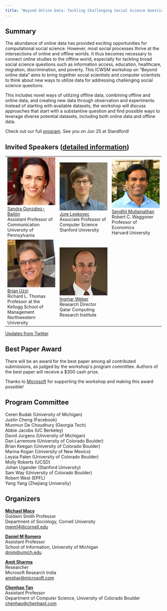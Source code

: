 ```yaml
---
title: "Beyond Online Data: Tackling Challenging Social Science Questions"
---
```


<link rel="stylesheet" type="text/css" media="all" href="/custom.css" />

## Summary
The abundance of online data has provided exciting opportunities for computational social science. However, most social processes thrive at the intersections of online and offline worlds. It thus becomes necessary to connect online studies to the offline world, especially for tackling broad social science questions such as information access, education, healthcare, migration, discrimination, and poverty. This ICWSM workshop on “Beyond online data” aims to bring together social scientists and computer scientists to think about new ways to utilize data for addressing challenging social science questions. 

This includes novel ways of utilizing offline data, combining offline and online data, and creating new data through observation and experiments. Instead of starting with available datasets, the workshop will discuss approaches that start with a substantive question and find possible ways to leverage diverse potential datasets, including both online data and offline data.

Check out our full [program](/program/). See you on Jun 25 at Standford!

## Invited Speakers ([detailed information](/talks/))

<table style="{border: none}">
<tr>
<td width="33%" style="{border: none}">
<img class="circular--square" src="/images/sandra.jpg" /><br>
<a href="https://www.asc.upenn.edu/node/648">Sandra González-Bailón</a><br> 
Assistant Professor of Communication<br>  
University of Pennsylvania
</td>
<td width="33%" style="{border: none}">
<img class="circular--square" src="/images/jure.jpg" /><br>
<a href="https://cs.stanford.edu/~jure/">Jure Leskovec</a><br>   
Associate Professor of Computer Science<br>     
Stanford University
</td>
<td width="33%" style="{border: none}">
<img class="circular--square" src="/images/sendhil.jpg" /><br>
<a href="https://scholar.harvard.edu/sendhil/home">Sendhil Mullainathan</a><br>
Robert C. Waggoner Professor of Economics<br>  
Harvard University
</td>
</tr>
<tr>
<td width="33%" style="{border: none}">
<img class="circular--square" src="/images/brian.png" /><br>
<a href="http://www.kellogg.northwestern.edu/faculty/uzzi/htm/">Brian Uzzi</a><br>
Richard L. Thomas Professor at the Kellogg School of Management<br>
Northwestern University
</td>
<td width="33%" style="{border: none}">
<img class="circular--square" src="/images/ingmar.jpg" /><br>
<a href="http://www.qcri.qa/our-people/bio?pid=67&name=IngmarWeber">Ingmar Weber</a><br>
Research Director<br>
Qatar Computing Research Institute
</td>
<td width="33%" style="{border: none}"></td>
</tr>
</table>

<a class="twitter-timeline" data-width="500" data-height="300" href="https://twitter.com/beyondonlinedat?ref_src=twsrc%5Etfw">Updates from Twitter</a> <script async src="https://platform.twitter.com/widgets.js" charset="utf-8"></script>

## Best Paper Award
There will be an award for the best paper among all contributed submissions, as
judged by the workshop's program committee.
Authors of the best paper will receive a $300 cash prize. 

Thanks to <a href="https://www.microsoft.com/en-us/research/" target="_blank">Microsoft</a> for supporting the workshop and making this award possible!

## Program Committee
Ceren Budak (University of Michigan)   
Justin Cheng (Facebook)    
Munmun De Choudhury (Georgia Tech)    
Abbie Jacobs (UC Berkeley)   
David Jurgens (University of Michigan)  
Dan Larremore (University of Colorado Boulder)    
Brian Keegan (University of Colorado Boulder)   
Marina Kogan (University of New Mexico)   
Leysia Palen (University of Colorado Boulder)    
Molly Roberts (UCSD)    
Johan Ugander (Stanford University)   
Sam Way (University of Colorado Boulder)   
Robert West (EPFL)   
Yang Yang (Zhejiang University)

## Organizers
**[Michael Macy](http://infosci.cornell.edu/faculty/michael-macy)**  
Goldwin Smith Professor  
Department of Sociology, Cornell University  
mwm14@cornell.edu 

**[Daniel M Romero](http://www.dromero.org)**  
Assistant Professor  
School of Information, University of Michigan   
drom@umich.edu  

**[Amit Sharma](http://www.amitsharma.in)**  
Researcher  
Microsoft Research India   
amshar@microsoft.com

**[Chenhao Tan](https://chenhaot.com)**  
Assistant Professor  
Department of Computer Science, University of Colorado Boulder   
chenhao@chenhaot.com  
